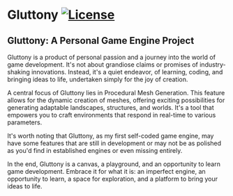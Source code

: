 # Gluttony [![License](https://img.shields.io/github/license/TheCherno/Hazel.svg)](https://github.com/Mich-Dich/Gluttony/LICENSE)

## Gluttony: A Personal Game Engine Project

Gluttony is a product of personal passion and a journey into the world of game development. It's not about grandiose claims or promises of industry-shaking innovations. Instead, it's a quiet endeavor, of learning, coding, and bringing ideas to life, undertaken simply for the joy of creation.

A central focus of Gluttony lies in Procedural Mesh Generation. This feature allows for the dynamic creation of meshes, offering exciting possibilities for generating adaptable landscapes, structures, and worlds. It's a tool that empowers you to craft environments that respond in real-time to various parameters.

It's worth noting that Gluttony, as my first self-coded game engine, may have some features that are still in development or may not be as polished as you'd find in established engines or even missing entirely. 

In the end, Gluttony is a canvas, a playground, and an opportunity to learn game development. Embrace it for what it is: an imperfect engine, an opportunity to learn, a space for exploration, and a platform to bring your ideas to life.